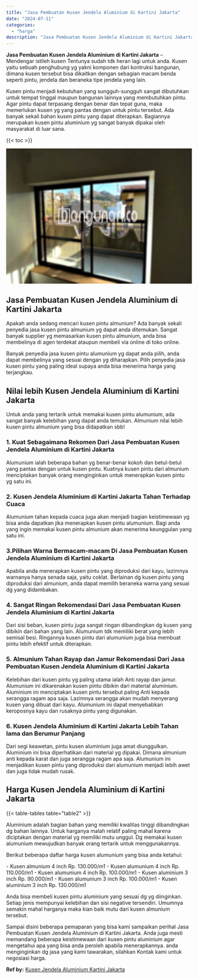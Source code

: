 ```yaml
---
title: "Jasa Pembuatan Kusen Jendela Aluminium di Kartini Jakarta"
date: "2024-07-11"
categories: 
  - "harga"
description: "Jasa Pembuatan Kusen Jendela Aluminium di Kartini Jakarta. Sampai disini beberapa pemaparan yang bisa kami sampaikan perihal Jasa Pembuatan Kusen Jendela Alu..."
---
```


**Jasa Pembuatan Kusen Jendela Aluminium di Kartini Jakarta** – Mendengar istileh kusen Tentunya sudah tdk heran lagi untuk anda. Kusen yaitu sebuah penghubung yg yakni komponen dari kontruksi bangunan, dimana kusen tersebut bisa dikaitkan dengan sebagian macam benda seperti pintu, jendela dan beraneka tipe jendela yang lain.

Kusen pintu menjadi kebutuhan yang sungguh-sungguh sangat dibutuhkan untuk tempat tinggal maupun bangunan lainnya yang membutuhkan pintu. Agar pintu dapat terpasang dengan benar dan tepat guna, maka memerlukan kusen yg yang pantas dengan untuk pintu tersebut. Ada banyak sekali bahan kusen pintu yang dapat diterapkan. Bagiannya merupakan kusen pintu aluminium yg sangat banyak dipakai oleh masyarakat di luar sana.

{{< toc >}}

![Jasa Pembuatan Kusen Jendela Aluminium di Kartini Jakarta](/images/harga-kusen-jendela-alumunium-06.png)

## Jasa Pembuatan Kusen Jendela Aluminium di Kartini Jakarta

Apakah anda sedang mencari kusen pintu almunium? Ada banyak sekali penyedia jasa kusen pintu almunium yg dapat anda ditemukan. Sangat banyak supplier yg memasarkan kusen pintu almunium, anda bisa membelinya di agen terdekat ataupun membeli via online di toko online.

Banyak penyedia jasa kusen pintu alumunium yg dapat anda pilih, anda dapat membelinya yang sesuai dengan yg diharapkan. Pilih penyedia jasa kusen pintu yang paling ideal supaya anda bisa menerima harga yang terjangkau.

## Nilai lebih Kusen Jendela Aluminium di Kartini Jakarta

Untuk anda yang tertarik untuk memakai kusen pintu alumunium, ada sangat banyak kelebihan yang dapat anda temukan. Almunium nilai lebih kusen pintu almunium yang bisa didapatkan sbb!

### 1\. Kuat Sebagaimana Rekomen Dari Jasa Pembuatan Kusen Jendela Aluminium di Kartini Jakarta

Alumunium ialah beberapa bahan yg benar-benar kokoh dan betul-betul yang pantas dengan untuk kusen pintu. Kuatnya kusen pintu dari almunium menciptakan banyak orang menginginkan untuk menerapkan kusen pintu yg satu ini.

### 2\. Kusen Jendela Aluminium di Kartini Jakarta Tahan Terhadap Cuaca

Alumunium tahan kepada cuaca juga akan menjadi bagian keistimewaan yg bisa anda dapatkan jika menerapkan kusen pintu alumunium. Bagi anda yang ingin memakai kusen pintu almunium akan menerima keunggulan yang satu ini.

### 3.Pilihan Warna Bermacam-macam Di Jasa Pembuatan Kusen Jendela Aluminium di Kartini Jakarta

Apabila anda menerapkan kusen pintu yang diproduksi dari kayu, lazimnya warnanya hanya senada saja, yaitu coklat. Berlainan dg kusen pintu yang diproduksi dari almunium, anda dapat memilih beraneka warna yang sesuai dg yang didambakan.

### 4\. Sangat Ringan Rekomendasi Dari Jasa Pembuatan Kusen Jendela Aluminium di Kartini Jakarta

Dari sisi beban, kusen pintu juga sangat ringan dibandingkan dg kusen yang dibikin dari bahan yang lain. Alumunium tdk memiliki berat yang lebih semisal besi. Ringannya kusen pintu dari alumunium juga bisa membuat pintu lebih efektif untuk diterapkan.

### 5\. Almunium Tahan Rayap dan Jamur Rekomendasi Dari Jasa Pembuatan Kusen Jendela Aluminium di Kartini Jakarta

Kelebihan dari kusen pintu yg paling utama ialah Anti rayap dan jamur. Alumunium ini dikarenakan kusen pintu dibikin dari material aluminium. Aluminium ini menciptakan kusen pintu tersebut paling Anti kepada serangga ragam apa saja. Lazimnya serangga akan mudah menyerang kusen yang dibuat dari kayu. Alumunium ini dapat menyebabkan keroposnya kayu dan rusaknya pintu yang digunakan.

### 6\. Kusen Jendela Aluminium di Kartini Jakarta Lebih Tahan lama dan Berumur Panjang

Dari segi keawetan, pintu kusen aluminium juga amat diunggulkan. Aluminium ini bisa diperhatikan dari material yg dipakai. Dimana almunium anti kepada karat dan juga serangga ragam apa saja. Alumunium ini menjadikan kusen pintu yang diproduksi dari alumunium menjadi lebih awet dan juga tidak mudah rusak.

## Harga Kusen Jendela Aluminium di Kartini Jakarta

{{< table-tables table="table2" >}}

Aluminium adalah bagian bahan yang memiliki kwalitas tinggi dibandingkan dg bahan lainnya. Untuk harganya malah relatif paling mahal karena diciptakan dengan material yg memiliki mutu unggul. Dg memakai kusen alumunium mewujudkan banyak orang tertarik untuk menggunakannya.

Berikut beberapa daftar harga kusen alumunium yang bisa anda ketahui:

\- Kusen almunium 4 inch Rp. 130.000/m1 - Kusen alumunium 4 inch Rp. 110.000/m1 - Kusen alumunium 4 inch Rp. 100.000/m1 - Kusen aluminium 3 inch Rp. 90.000/m1 - Kusen alumunium 3 inch Rp. 100.000/m1 - Kusen aluminium 3 inch Rp. 130.000/m1

Anda bisa membeli kusen pintu aluminium yang sesuai dg yg diinginkan. Setiap jenis mempunyai kelebihan dan sisi negative tersendiri. Umumnya semakin mahal harganya maka kian baik mutu dari kusen almunium tersebut.

Sampai disini beberapa pemaparan yang bisa kami sampaikan perihal Jasa Pembuatan Kusen Jendela Aluminium di Kartini Jakarta. Anda juga mesti memandang beberapa keistimewaan dari kusen pintu aluminium agar mengetahui apa yang bisa anda peroleh apabila menerapkannya. anda menginginkan dg jasa yang kami tawarakan, silahkan Kontak kami untuk negosiasi harga.

**Ref by:** [Kusen Jendela Aluminium Kartini Jakarta](https://id.wikipedia.org/wiki/Kusen)
